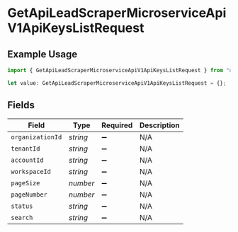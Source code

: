 # GetApiLeadScraperMicroserviceApiV1ApiKeysListRequest

## Example Usage

```typescript
import { GetApiLeadScraperMicroserviceApiV1ApiKeysListRequest } from "oppulence-backend-sdk/models/operations";

let value: GetApiLeadScraperMicroserviceApiV1ApiKeysListRequest = {};
```

## Fields

| Field              | Type               | Required           | Description        |
| ------------------ | ------------------ | ------------------ | ------------------ |
| `organizationId`   | *string*           | :heavy_minus_sign: | N/A                |
| `tenantId`         | *string*           | :heavy_minus_sign: | N/A                |
| `accountId`        | *string*           | :heavy_minus_sign: | N/A                |
| `workspaceId`      | *string*           | :heavy_minus_sign: | N/A                |
| `pageSize`         | *number*           | :heavy_minus_sign: | N/A                |
| `pageNumber`       | *number*           | :heavy_minus_sign: | N/A                |
| `status`           | *string*           | :heavy_minus_sign: | N/A                |
| `search`           | *string*           | :heavy_minus_sign: | N/A                |